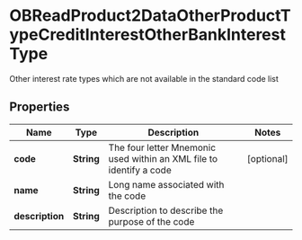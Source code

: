 

# OBReadProduct2DataOtherProductTypeCreditInterestOtherBankInterestType

Other interest rate types which are not available in the standard code list
## Properties

Name | Type | Description | Notes
------------ | ------------- | ------------- | -------------
**code** | **String** | The four letter Mnemonic used within an XML file to identify a code |  [optional]
**name** | **String** | Long name associated with the code | 
**description** | **String** | Description to describe the purpose of the code | 



